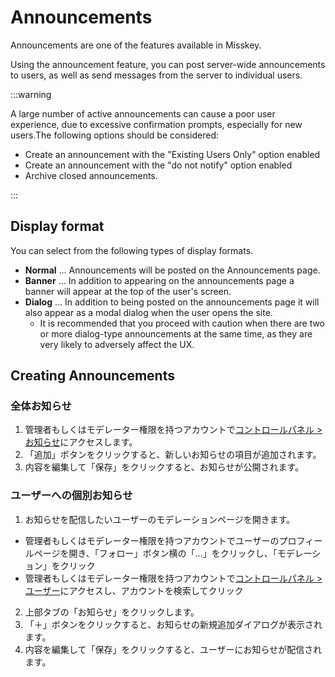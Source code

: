 # Announcements

Announcements are one of the features available in Misskey.

Using the announcement feature, you can post server-wide announcements to users, as well as send messages from the server to individual users.

:::warning

A large number of active announcements can cause a poor user experience, due to excessive confirmation prompts, especially for new users.The following options should be considered:

- Create an announcement with the "Existing Users Only" option enabled
- Create an announcement with the "do not notify" option enabled
- Archive closed announcements.

:::

## Display format

You can select from the following types of display formats.

- **Normal** ... Announcements will be posted on the Announcements page.
- **Banner** ... In addition to appearing on the announcements page a banner will appear at the top of the user's screen.
- **Dialog** ... In addition to being posted on the announcements page it will also appear as a modal dialog when the user opens the site.
  - It is recommended that you proceed with caution when there are two or more dialog-type announcements at the same time, as they are very likely to adversely affect the UX.

## Creating Announcements

### 全体お知らせ

1. 管理者もしくはモデレーター権限を持つアカウントで[コントロールパネル > お知らせ](x-mi-web://admin/announcements)にアクセスします。
2. 「追加」ボタンをクリックすると、新しいお知らせの項目が追加されます。
3. 内容を編集して「保存」をクリックすると、お知らせが公開されます。

### ユーザーへの個別お知らせ

1. お知らせを配信したいユーザーのモデレーションページを開きます。

- 管理者もしくはモデレーター権限を持つアカウントでユーザーのプロフィールページを開き、「フォロー」ボタン横の「…」をクリックし、「モデレーション」をクリック
- 管理者もしくはモデレーター権限を持つアカウントで[コントロールパネル > ユーザー](x-mi-web://admin/users)にアクセスし、アカウントを検索してクリック

2. 上部タブの「お知らせ」をクリックします。
3. 「＋」ボタンをクリックすると、お知らせの新規追加ダイアログが表示されます。
4. 内容を編集して「保存」をクリックすると、ユーザーにお知らせが配信されます。
